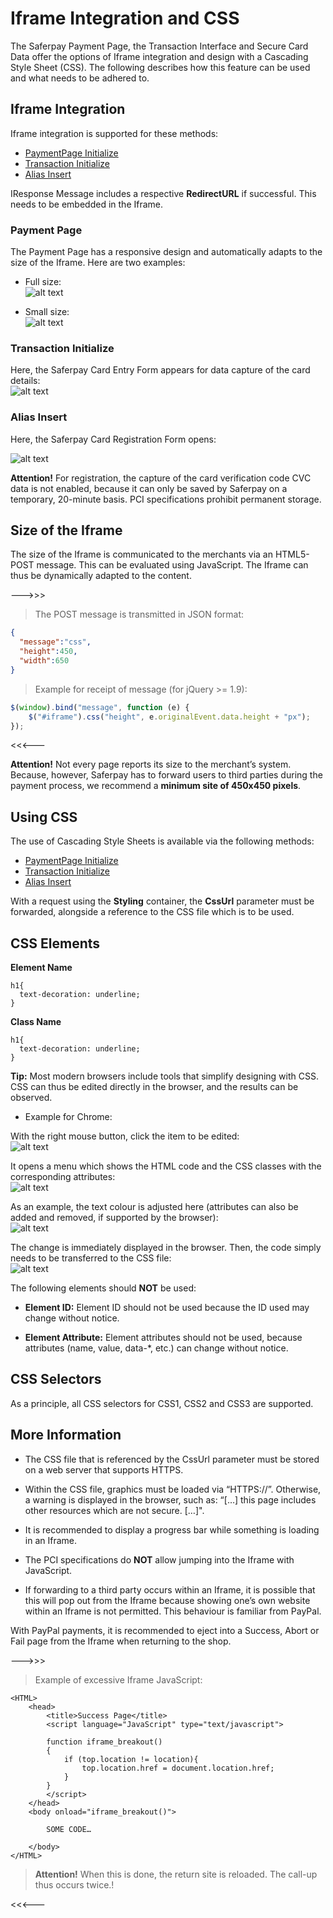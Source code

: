 # Iframe Integration and CSS


The Saferpay Payment Page, the Transaction Interface and Secure Card Data offer the options of Iframe integration and design with a Cascading Style Sheet (CSS). The following describes how this feature can be used and what needs to be adhered to.

## <a name="css-iframe"></a> Iframe Integration

Iframe integration is supported for these methods:

+ [PaymentPage Initialize](https://saferpay.github.io/jsonapi/#Payment_v1_PaymentPage_Initialize)
+ [Transaction Initialize](https://saferpay.github.io/jsonapi/#Payment_v1_Transaction_Initialize)
+ [Alias Insert](https://saferpay.github.io/jsonapi/#Payment_v1_Alias_Insert)

IResponse Message includes a respective **RedirectURL** if successful. This needs to be embedded in the Iframe.

### Payment Page

The Payment Page has a responsive design and automatically adapts to the size of the Iframe. Here are two examples:

+ Full size:  
![alt text](https://raw.githubusercontent.com/saferpay/sndbx/master/images/iframe_pp_desktop.png "Payment Page desktop view")

+ Small size:  
![alt text](https://raw.githubusercontent.com/saferpay/sndbx/master/images/iframe_pp_mobile.png "Payment Page mobile view")

### Transaction Initialize

Here, the Saferpay Card Entry Form appears for data capture of the card details:  
![alt text](https://raw.githubusercontent.com/saferpay/sndbx/master/images/iframe_pay_with_cvc.png "Saferpay Card Entry Form")

### Alias Insert

Here, the Saferpay Card Registration Form opens:  

![alt text](https://raw.githubusercontent.com/saferpay/sndbx/master/images/iframe_alias_insert.png "Card Registration Form")
>
**Attention!** For registration, the capture of the card verification code CVC data is not enabled, because it can only be saved by Saferpay on a temporary, 20-minute basis. PCI specifications prohibit permanent storage.
>

## <a name="css-iframe_size"></a> Size of the Iframe

The size of the Iframe is communicated to the merchants via an HTML5-POST message. This can be evaluated using JavaScript. The Iframe can thus be dynamically adapted to the content.

--->>>
>
>    <i class="glyphicon glyphicon-hand-right"></i> The POST message is transmitted in JSON format:
>
```json
{  
  "message":"css",
  "height":450,
  "width":650
}
```

>
>    <i class="glyphicon glyphicon-hand-right"></i> Example for receipt of message (for jQuery >= 1.9):
>
```javascript
$(window).bind("message", function (e) {
	$("#iframe").css("height", e.originalEvent.data.height + "px");
});
```
<<<---

>
**Attention!** Not every page reports its size to the merchant’s system. Because, however, Saferpay has to forward users to third parties during the payment process, we recommend a **minimum site of 450x450 pixels**.
>

## <a name="css-css"></a> Using CSS
The use of Cascading Style Sheets is available via the following methods:

+ [PaymentPage Initialize](https://saferpay.github.io/jsonapi/#Payment_v1_PaymentPage_Initialize)
+ [Transaction Initialize](https://saferpay.github.io/jsonapi/#Payment_v1_Transaction_Initialize)
+ [Alias Insert](https://saferpay.github.io/jsonapi/#Payment_v1_Alias_Insert)

With a request using the **Styling** container, the **CssUrl**  parameter must be forwarded, alongside a reference to the CSS file which is to be used.

## <a name="css-element"></a> CSS Elements

**Element Name**

```
h1{
  text-decoration: underline;
}
```

**Class Name**

```
h1{
  text-decoration: underline;
}
```

>
**Tip:** Most modern browsers include tools that simplify designing with CSS. CSS can thus be edited directly in the browser, and the results can be observed.
>

* Example for Chrome: 

With the right mouse button, click the item to be edited:  
![alt text](https://raw.githubusercontent.com/saferpay/sndbx/master/images/iframe_pp_inspect.png "Inspect")

It opens a menu which shows the HTML code and the CSS classes with the corresponding attributes:  
![alt text](https://raw.githubusercontent.com/saferpay/sndbx/master/images/iframe_inspect_code.png "Inspect code")

As an example, the text colour is adjusted here (attributes can also be added and removed, if supported by the browser):  
![alt text](https://raw.githubusercontent.com/saferpay/sndbx/master/images/iframe_inspect_color.png "Inspect color")

The change is immediately displayed in the browser. Then, the code simply needs to be transferred to the CSS file:  
![alt text](https://raw.githubusercontent.com/saferpay/sndbx/master/images/iframe_pp_card_data.png "See changes")

The following elements should **NOT** be used:

+ **Element ID:** Element ID should not be used because the ID used may change without notice.

+ **Element Attribute:** Element attributes should not be used, because attributes (name, value, data-*, etc.) can change without notice.

## <a name="css-selector"></a> CSS Selectors

As a principle, all CSS selectors for CSS1, CSS2 and CSS3 are supported.

## <a name="css-info"></a> More Information

+ The CSS file that is referenced by the CssUrl parameter must be stored on a web server that supports HTTPS.

+ Within the CSS file, graphics must be loaded via “HTTPS://”. Otherwise, a warning is displayed in the browser, such as: “[…] this page includes other resources which are not secure. […]".

+ It is recommended to display a progress bar while something is loading in an Iframe.

+ The PCI specifications do **NOT** allow jumping into the Iframe with JavaScript.

+ If forwarding to a third party occurs within an Iframe, it is possible that this will pop out from the Iframe because showing one’s own website within an Iframe is not permitted. This behaviour is familiar from PayPal.

With PayPal payments, it is recommended to eject into a Success, Abort or Fail page from the Iframe when returning to the shop.

--->>>
>
>    <i class="glyphicon glyphicon-hand-right"></i> Example of excessive Iframe JavaScript:
>
```
<HTML>
    <head>
        <title>Success Page</title>
        <script language="JavaScript" type="text/javascript">

        function iframe_breakout()
        {
            if (top.location != location){
                top.location.href = document.location.href;
            }
        }
        </script>
    </head>
    <body onload="iframe_breakout()">
		
        SOME CODE…
	
    </body>
</HTML>
```

>
>    <i class="glyphicon glyphicon-hand-right"></i> **Attention!** When this is done, the return site is reloaded. The call-up thus occurs twice.!
>
<<<---
